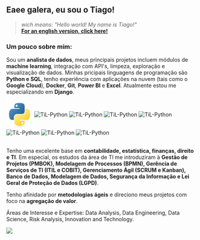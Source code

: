 
## Eaee galera, eu sou o Tiago!
> _wich means: "Hello world! My name is Tiago!"_  
> **[For an english version, click here!](https://github.com/til021)**   
### Um pouco sobre mim:


Sou um **analista de dados**, meus principais projetos incluem módulos de **machine learning**, integração com API's, limpeza, exploração e visualização de dados. Minhas pricipais linguagens de programação são **Python e SQL**, tenho experiência com aplicações na nuvem (tais como o **Google Cloud**), **Docker**, **Git**, **Power BI** e **Excel**. Atualmente estou me especializando em **Django**.
</div> 
<div style="display: inline_block">    
    <img align="center" alt="TiL-Python" height="75" width="70" src="https://raw.githubusercontent.com/devicons/devicon/master/icons/python/python-original.svg">
    <img align="center" alt="TiL-Python" height="60" width="60" src="https://upload.wikimedia.org/wikipedia/commons/thumb/2/29/Postgresql_elephant.svg/540px-Postgresql_elephant.svg.png?20080116191800">
    <img align="center" alt="TiL-Python" height="80" width="70" src="https://upload.wikimedia.org/wikipedia/commons/0/01/Google-cloud-platform.svg">
    <img align="center" alt="TiL-Python" height="80" width="90" src="https://static.djangoproject.com/img/logos/django-logo-negative.svg">
    <img align="center" alt="TiL-Python" height="120" width="80" src="https://www.svgrepo.com/show/349342/docker.svg">  
    <img align="center" alt="TiL-Python" height="60" width="70" src="https://upload.wikimedia.org/wikipedia/commons/9/91/Octicons-mark-github.svg">
    <img align="center" alt="TiL-Python" height="60" width="50" src="https://upload.wikimedia.org/wikipedia/commons/thumb/c/cf/New_Power_BI_Logo.svg/2048px-New_Power_BI_Logo.svg.png">
    <img align="center" alt="TiL-Python" height="60" width="75" src="https://upload.wikimedia.org/wikipedia/commons/3/34/Microsoft_Office_Excel_%282019%E2%80%93present%29.svg">

</div><br>


Tenho uma excelente base em **contabilidade, estatística, finanças, direito e TI**. Em especial, os estudos da área de TI me introduziram à **Gestão de Projetos (PMBOK), Modelagem de Processos (BPMN), Gerência de Serviços de TI (ITIL e COBIT), Gerenciamento Ágil (SCRUM e Kanban), Banco de Dados, Modelagem de Dados, Segurança da Informação e Lei Geral de Proteção de Dados (LGPD)**. 

Tenho afinidade por **metodologias ágeis** e direciono meus projetos com foco na **agregação de valor**.

Áreas de Interesse e Expertise: Data Analysis, Data Engineering, Data Science, Risk Analysis, Innovation and Technology.



<div align="left">
  <a href="https://github.com/til021">
  <img height="200em" src="https://github-readme-stats.vercel.app/api?username=til021&show_icons=true&theme=swift&include_all_commits=true&count_private=true"/>

